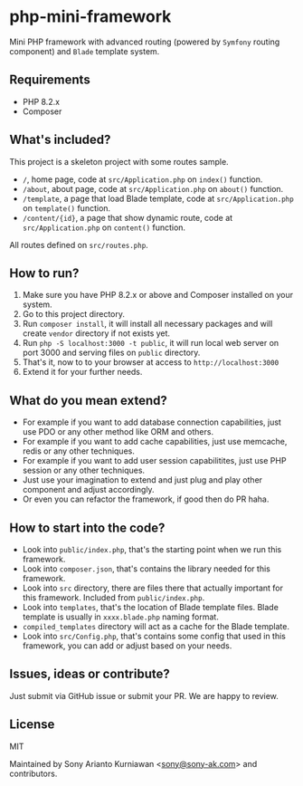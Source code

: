 # php-mini-framework
Mini PHP framework with advanced routing (powered by `Symfony` routing component) and `Blade` template system.

## Requirements
- PHP 8.2.x
- Composer

## What's included?

This project is a skeleton project with some routes sample.

- `/`, home page, code at `src/Application.php` on `index()` function.
- `/about`, about page, code at `src/Application.php` on `about()` function.
- `/template`, a page that load Blade template, code at `src/Application.php` on `template()` function.
- `/content/{id}`, a page that show dynamic route, code at `src/Application.php` on `content()` function.

All routes defined on `src/routes.php`.

## How to run?

1. Make sure you have PHP 8.2.x or above and Composer installed on your system.
2. Go to this project directory.
3. Run `composer install`, it will install all necessary packages and will create `vendor` directory if not exists yet.
4. Run `php -S localhost:3000 -t public`, it will run local web server on port 3000 and serving files on `public` directory.
5. That's it, now to to your browser at access to `http://localhost:3000`
6. Extend it for your further needs.

## What do you mean extend?

- For example if you want to add database connection capabilities, just use PDO or any other method like ORM and others.
- For example if you want to add cache capabilities, just use memcache, redis or any other techniques.
- For example if you want to add user session capabilitites, just use PHP session or any other techniques.
- Just use your imagination to extend and just plug and play other component and adjust accordingly.
- Or even you can refactor the framework, if good then do PR haha.

## How to start into the code?

- Look into `public/index.php`, that's the starting point when we run this framework.
- Look into `composer.json`, that's contains the library needed for this framework.
- Look into `src` directory, there are files there that actually important for this framework. Included from `public/index.php`.
- Look into `templates`, that's the location of Blade template files. Blade template is usually in `xxxx.blade.php` naming format.
- `compiled_templates` directory will act as a cache for the Blade template.
- Look into `src/Config.php`, that's contains some config that used in this framework, you can add or adjust based on your needs.

## Issues, ideas or contribute?

Just submit via GitHub issue or submit your PR. We are happy to review.

## License

MIT

Maintained by Sony Arianto Kurniawan <<sony@sony-ak.com>> and contributors.

